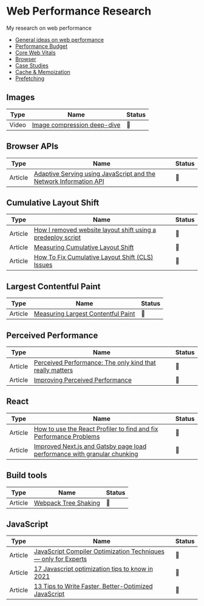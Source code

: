 # Web Performance Research

My research on web performance

- [General ideas on web performance](/general/RESOURCES.md)
- [Performance Budget](/performance-budget/RESOURCES.md)
- [Core Web Vitals](/core-web-vitals/RESOURCES.md)
- [Browser](browser/RESOURCES.md)
- [Case Studies](case-studies/RESOURCES.md)
- [Cache & Memoization](cache-and-memoization/RESOURCES.md)
- [Prefetching](prefetching/RESOURCES.md)

## Images

| Type  | Name                                                                       | Status         |
| ----- | -------------------------------------------------------------------------- | -------------- |
| Video | [Image compression deep-dive](https://www.youtube.com/watch?v=F1kYBnY6mwg) | :movie_camera: |

## Browser APIs

| Type    | Name                                                                                                                                                                  | Status          |
| ------- | --------------------------------------------------------------------------------------------------------------------------------------------------------------------- | --------------- |
| Article | [Adaptive Serving using JavaScript and the Network Information API](https://dev.to/addyosmani/adaptive-serving-using-javascript-and-the-network-information-api-331p) | :bookmark_tabs: |

## Cumulative Layout Shift

| Type    | Name                                                                                                                                                               | Status          |
| ------- | ------------------------------------------------------------------------------------------------------------------------------------------------------------------ | --------------- |
| Article | [How I removed website layout shift using a predeploy script](https://levelup.gitconnected.com/improving-cumulative-layout-shift-on-pre-deploy-stage-1636fb1386cc) | :bookmark_tabs: |
| Article | [Measuring Cumulative Layout Shift](https://requestmetrics.com/web-performance/cumulative-layout-shift)                                                            | :bookmark_tabs: |
| Article | [How To Fix Cumulative Layout Shift (CLS) Issues](https://www.smashingmagazine.com/2021/06/how-to-fix-cumulative-layout-shift-issues/)                             | :bookmark_tabs: |

## Largest Contentful Paint

| Type    | Name                                                                                                      | Status          |
| ------- | --------------------------------------------------------------------------------------------------------- | --------------- |
| Article | [Measuring Largest Contentful Paint](https://requestmetrics.com/web-performance/largest-contentful-paint) | :bookmark_tabs: |

## Perceived Performance

| Type    | Name                                                                                                                                  | Status          |
| ------- | ------------------------------------------------------------------------------------------------------------------------------------- | --------------- |
| Article | [Perceived Performance: The only kind that really matters](https://www.youtube.com/watch?v=USH4iPQ44LQ)                               | :bookmark_tabs: |
| Article | [Improving Perceived Performance](https://github.com/leandrotk/web-performance-studies/blob/master/improve-perceived-performance.pdf) | :bookmark_tabs: |

## React

| Type    | Name                                                                                                                                 | Status          |
| ------- | ------------------------------------------------------------------------------------------------------------------------------------ | --------------- |
| Article | [How to use the React Profiler to find and fix Performance Problems](https://www.youtube.com/watch?v=00RoZflFE34&ab_channel=BenAwad) | :bookmark_tabs: |
| Article | [Improved Next.js and Gatsby page load performance with granular chunking](https://web.dev/granular-chunking-nextjs)                 | :bookmark_tabs: |

## Build tools

| Type    | Name                                                                                                        | Status          |
| ------- | ----------------------------------------------------------------------------------------------------------- | --------------- |
| Article | [Webpack Tree Shaking](https://webpack.js.org/guides/tree-shaking/#clarifying-tree-shaking-and-sideeffects) | :bookmark_tabs: |

## JavaScript

| Type    | Name                                                                                                                                                            | Status          |
| ------- | --------------------------------------------------------------------------------------------------------------------------------------------------------------- | --------------- |
| Article | [JavaScript Compiler Optimization Techniques— only for Experts](https://codeburst.io/javascript-compiler-optimization-techniques-only-for-experts-58d6f5f958ca) | :bookmark_tabs: |
| Article | [17 Javascript optimization tips to know in 2021](https://dev.to/blessingartcreator/17-javascript-optimization-tips-3gil)                                       | :bookmark_tabs: |
| Article | [13 Tips to Write Faster, Better-Optimized JavaScript](https://medium.com/@bretcameron/13-tips-to-write-faster-better-optimized-javascript-dc1f9ab063d8)        | :bookmark_tabs: |
